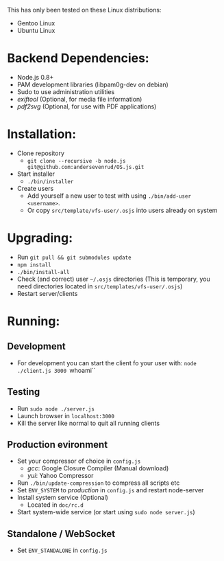 This has only been tested on these Linux distributions:
* Gentoo Linux
* Ubuntu Linux

# Backend Dependencies:
* Node.js 0.8+
* PAM development libraries (libpam0g-dev on debian)
* Sudo to use administration utilities
* _exiftool_ (Optional, for media file information)
* _pdf2svg_ (Optional, for use with PDF applications)

# Installation:
* Clone repository
  - `git clone --recursive -b node.js git@github.com:andersevenrud/OS.js.git`
* Start installer
  - `./bin/installer`
* Create users
  - Add yourself a new user to test with using `./bin/add-user <username>`.
  - Or copy `src/template/vfs-user/.osjs` into users already on system

# Upgrading:
* Run `git pull && git submodules update`
* `npm install`
* `./bin/install-all`
* Check (and correct) user `~/.osjs` directories (This is temporary, you need directories located in `src/templates/vfs-user/.osjs`)
* Restart server/clients

# Running:

## Development
* For development you can start the client fo your user with:
  `node ./client.js 3000 `whoami``

## Testing
* Run `sudo node ./server.js`
* Launch browser in `localhost:3000`
* Kill the server like normal to quit all running clients

## Production evironment
* Set your compressor of choice in `config.js`
  - _gcc_: Google Closure Compiler (Manual download)
  - _yui_: Yahoo Compressor
* Run `./bin/update-compression` to compress all scripts etc
* Set `ENV_SYSTEM` to _production_ in `config.js` and restart node-server
* Install system service (Optional)
  - Located in `doc/rc.d`
* Start system-wide service (or start using `sudo node server.js`)

## Standalone / WebSocket
* Set `ENV_STANDALONE` in `config.js`
